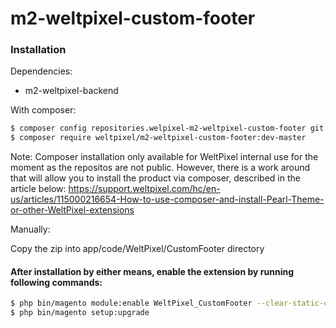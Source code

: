 # m2-weltpixel-custom-footer

### Installation

Dependencies:

-   m2-weltpixel-backend

With composer:

```sh
$ composer config repositories.welpixel-m2-weltpixel-custom-footer git git@github.com:rusdragos/m2-weltpixel-custom-footer.git
$ composer require weltpixel/m2-weltpixel-custom-footer:dev-master
```

Note: Composer installation only available for WeltPixel internal use for the moment as the repositos are not public. However, there is a work around that will allow you to install the product via composer, described in the article below: https://support.weltpixel.com/hc/en-us/articles/115000216654-How-to-use-composer-and-install-Pearl-Theme-or-other-WeltPixel-extensions

Manually:

Copy the zip into app/code/WeltPixel/CustomFooter directory

#### After installation by either means, enable the extension by running following commands:

```sh
$ php bin/magento module:enable WeltPixel_CustomFooter --clear-static-content
$ php bin/magento setup:upgrade
```
